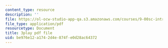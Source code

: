 ```yaml
---
content_type: resource
description: ''
file: https://ol-ocw-studio-app-qa.s3.amazonaws.com/courses/9-00sc-introduction-to-psychology-fall-2011/be976e12a1742d4e874fe0d28ac64372_bihrpOS0qtY.pdf
file_type: application/pdf
resourcetype: Document
title: 3play pdf file
uid: be976e12-a174-2d4e-874f-e0d28ac64372
---
```

